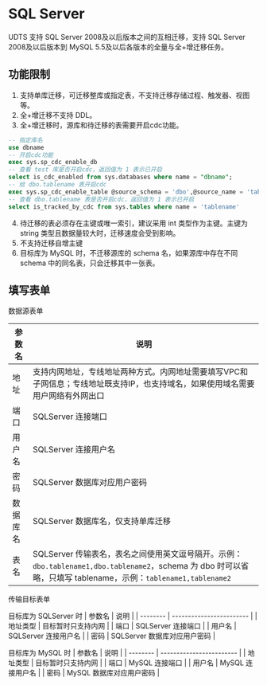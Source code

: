 # SQL Server

UDTS 支持 SQL Server 2008及以后版本之间的互相迁移，支持 SQL Server 2008及以后版本到 MySQL 5.5及以后各版本的全量与全+增迁移任务。

## 功能限制
1. 支持单库迁移，可迁移整库或指定表，不支持迁移存储过程、触发器、视图等。
2. 全+增迁移不支持 DDL。
3. 全+增迁移时，源库和待迁移的表需要开启cdc功能。
```sql
-- 指定库名
use dbname
-- 开启cdc功能
exec sys.sp_cdc_enable_db
-- 查看 test 库是否开启cdc，返回值为 1 表示已开启
select is_cdc_enabled from sys.databases where name = "dbname";
-- 给 dbo.tablename 表开启cdc
exec sys.sp_cdc_enable_table @source_schema = 'dbo',@source_name = 'tablename',@role_name = null;
-- 查看 dbo.tablename 表是否开启cdc，返回值为 1 表示已开启
select is_tracked_by_cdc from sys.tables where name = 'tablename'
```

4. 待迁移的表必须存在主键或唯一索引，建议采用 int 类型作为主键。主键为 string 类型且数据量较大时，迁移速度会受到影响。
5. 不支持迁移自增主键
6. 目标库为 MySQL 时，不迁移源库的 schema 名，如果源库中存在不同 schema 中的同名表，只会迁移其中一张表。


## 填写表单

数据源表单

| 参数名   | 说明                                                                                                                            |
| -------- | ------------------------------------------------------------------------------------------------------------------------------- |
| 地址     | 支持内网地址，专线地址两种方式。内网地址需要填写VPC和子网信息；专线地址既支持IP，也支持域名，如果使用域名需要用户网络有外网出口 |
| 端口     | SQLServer 连接端口                                                                                                              |
| 用户名   | SQLServer 连接用户名                                                                                                            |
| 密码     | SQLServer 数据库对应用户密码                                                                                                    |
| 数据库名 | SQLServer 数据库名，仅支持单库迁移                                                                                              |
| 表名     | SQLServer 传输表名，表名之间使用英文逗号隔开。示例：`dbo.tablename1,dbo.tablename2`，schema 为 dbo 时可以省略，只填写 tablename，示例：`tablename1,tablename2`                             |


传输目标表单

目标库为 SQLServer 时
| 参数名   | 说明                     |
| -------- | ------------------------ |
| 地址类型 | 目标暂时只支持内网       |
| 端口     | SQLServer 连接端口           |
| 用户名   | SQLServer 连接用户名         |
| 密码     | SQLServer 数据库对应用户密码 |


目标库为 MySQL 时
| 参数名   | 说明                     |
| -------- | ------------------------ |
| 地址类型 | 目标暂时只支持内网       |
| 端口     | MySQL 连接端口           |
| 用户名   | MySQL 连接用户名         |
| 密码     | MySQL 数据库对应用户密码 |

